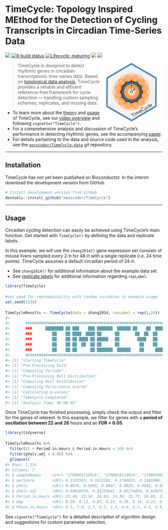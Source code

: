 
# TimeCycle: Topology Inspired MEthod for the Detection of Cycling Transcripts in Circadian Time-Series Data

<!-- README.md is generated from README.Rmd. Please edit that file -->
<!-- badges: start -->

[![](https://img.shields.io/badge/doi-10.1093/bioinformatics/btab476-yellow.svg)](https://doi.org/10.1093/bioinformatics/btab476)
[![R build
status](https://github.com/nesscoder/TimeCycle/workflows/R-CMD-check/badge.svg)](https://github.com/nesscoder/TimeCycle/actions)
[![Lifecycle:
maturing](https://img.shields.io/badge/lifecycle-maturing-blue.svg)](https://www.tidyverse.org/lifecycle/#maturing)
[![](https://img.shields.io/badge/devel%20version-1.0.0-blue.svg)](https://github.com/nesscoder/TimeCycle)
[![](https://img.shields.io/github/languages/code-size/nesscoder/TimeCycle.svg)](https://github.com/nesscoder/TimeCycle)

<!-- badges: end -->
<!--
[![BioC status](http://www.bioconductor.org/shields/build/release/bioc/TimeCycle.svg)](https://bioconductor.org/checkResults/release/bioc-LATEST/TimeCycle)
Add Doi when published

https://doi.org/10.1101/2020.11.19.389981
-->

<img src="man/figures/logo.png" width="200" align="right"/>

> TimeCycle is designed to detect rhythmic genes in circadian
> transcriptomic time-series data. Based on [topological data
> analysis](https://nesscoder.github.io/TimeCycle/articles/TimeCycle.html#takens-theorem-1),
> TimeCycle provides a reliable and efficent reference-free framework
> for cycle detection — handling custom sampling schemes, replicates,
> and missing data.

-   To learn more about the
    [theory](https://nesscoder.github.io/TimeCycle/articles/TimeCycle.html#theory-1)
    and
    [usage](https://nesscoder.github.io/TimeCycle/articles/TimeCycle.html#usage-1)
    of TimeCycle, see our [video
    overview](https://nesscoder.github.io/TimeCycle/articles/TimeCycle.html#video-overview-1)
    and following `vignette("TimeCycle")`.
-   For a comprehensive analysis and discussion of TimeCycle’s
    performance in detecting rhythmic genes, see the accompanying
    [paper](https://doi.org/10.1093/bioinformatics/btab476).
-   For details pertaining to the data and source code used in the
    analysis, see the
    [`nesscoder/TimeCycle-data`](https://github.com/nesscoder/TimeCycle-data)
    git repository.

------------------------------------------------------------------------

## Installation

TimeCycle has not yet been published on Bioconductor. In the interim
download the development version from GitHub.

<!--
```r
# Install release version from CRAN
install.packages("TimeCycle")

# Install development version from GitHub
devtools::install_github("nesscoder/TimeCycle")
```
-->

``` r
# Install development version from GitHub
devtools::install_github("nesscoder/TimeCycle")
```

------------------------------------------------------------------------

## Usage

Circadian cycling detection can easily be achieved using TimeCycle’s
main function. Get started with `TimeCycle()` by defining the data and
replicate labels.

In this example, we will use the `zhang2014()` gene expression set
consists of mouse livers sampled every 2-h for 48-h with a single
replicate (i.e. 24 time points). TimeCycle assumes a default circadian
period of 24-h.

-   See `zhang2014()` for additional information about the example data
    set.
-   See [replicate
    labels](https://nesscoder.github.io/TimeCycle/articles/TimeCycle.html#replicate-labels)
    for additional information regarding `repLabel`.

``` r
library(TimeCycle)

#set seed for reproducibility with random variables in example usage
set.seed(1234) 

TimeCycleResults <- TimeCycle(data = zhang2014, repLabel = rep(1,24))
#> 
#>       ########################################################################################
#>       ###      ████████ ██ ███    ███ ███████  ██████ ██    ██  ██████ ██      ███████     ###
#>       ###         ██    ██ ████  ████ ██      ██       ██  ██  ██      ██      ██          ###
#>       ###         ██    ██ ██ ████ ██ █████   ██        ████   ██      ██      █████       ###
#>       ###         ██    ██ ██  ██  ██ ██      ██         ██    ██      ██      ██          ###
#>       ###         ██    ██ ██      ██ ███████  ██████    ██     ██████ ███████ ███████     ###
#>       ########################################################################################
#> [1] "Starting TimeCycle"
#> [1] "Pre-Processing Data"
#> [1] "Computing Periods"
#> [1] "Pre-Processing Null Distribution"
#> [1] "Computing Null Distribution"
#> [1] "Computing Persistence Scores"
#> [1] "Calculating p-values"
#> [1] "TimeCycle Completed"
#> [1] "Analysis Time: 00:00:48"
```

Once TimeCycle has finished processing, simply check the output and
filter for the genes of interest. In this example, we filter for genes
with a **period of oscillation between 22 and 26** hours and an **FDR
&lt; 0.05**.

``` r
library(tidyverse)

TimeCycleResults %>%
  filter(22 < Period.in.Hours & Period.in.Hours < 26) %>%
  filter(pVals.adj < 0.05) %>%
  glimpse()
#> Rows: 1,514
#> Columns: 7
#> $ sampleNames     <chr> "1700001C19Rik", "1700010I14Rik", "1700030K09Rik", "18…
#> $ perScore        <dbl> 0.1183563, 0.1922202, 0.1786031, 0.1501900, 0.1348346,…
#> $ pVals           <dbl> 0.0078, 0.0005, 0.0007, 0.0028, 0.0042, 0.0007, 0.0045…
#> $ pVals.adj       <dbl> 0.04910976, 0.01256641, 0.01274059, 0.02827061, 0.0339…
#> $ Period.in.Hours <dbl> 25.40, 23.50, 24.93, 24.30, 25.73, 24.80, 22.67, 23.33…
#> $ Amp             <dbl> 0.20, 0.13, 0.07, 0.25, 0.26, 0.16, 0.25, 0.07, 0.13, …
#> $ Phase.in.Hours  <dbl> 8.5, 7.0, 2.7, 6.5, 2.3, 4.8, 6.2, 4.5, 4.9, 15.8, 5.9…
```

See `vignette("TimeCycle")` for a detailed description of algorithm
design and suggestions for custom parameter selection.

